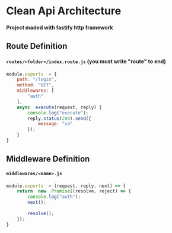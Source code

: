 # Clean Api Architecture
**Project maded with fastify http framework**
## Route Definition
#### ``routes/<folder>/index.route.js`` (you must write "route" to end)
```js
module.exports  = {
	path: "/login",
	method: "GET",
	middlewares: [
		"auth"
	],
	async  execute(request, reply) {
		console.log("execute");
		reply.status(200).send({
			message: "sa"
		});
	}
}
```
## Middleware Definition
#### ``middlewares/<name>.js``
```js
module.exports  = (request, reply, next) => {
	return  new  Promise((resolve, reject) => {
		console.log("auth");
		next();
		
		resolve();
	});
}
```
